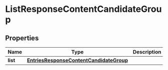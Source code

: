 # ListResponseContentCandidateGroup

## Properties
Name | Type | Description | Notes
------------ | ------------- | ------------- | -------------
**list** | [**EntriesResponseContentCandidateGroup**](EntriesResponseContentCandidateGroup.md) |  |  [optional]
